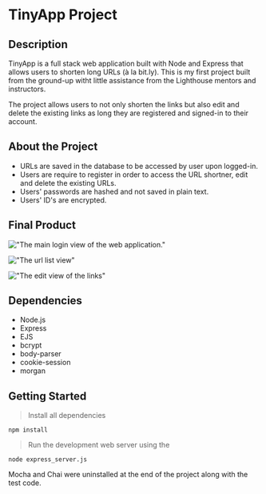 # TinyApp Project

## Description
TinyApp is a full stack web application built with Node and Express that allows users to shorten long URLs (à la bit.ly). This is my first project built from the ground-up witht little assistance from the Lighthouse mentors and instructors.

The project allows users to not only shorten the links but also edit and delete the existing links as long they are registered and signed-in to their account. 

## About the Project
* URLs are saved in the database to be accessed by user upon logged-in.
* Users are require to register in order to access the URL shortner, edit and delete the existing URLs.
* Users' passwords are hashed and not saved in plain text.
* Users' ID's are encrypted.


## Final Product

!["The main login view of the web application."](https://github.com/dreamb0yDani/tinyapp/blob/master/docs/login_view.png?raw=true)

!["The url list view"](https://github.com/dreamb0yDani/tinyapp/blob/master/docs/url_list_view.png?raw=true)

!["The edit view of the links"](https://github.com/dreamb0yDani/tinyapp/blob/master/docs/edit_view.png?raw=true)

## Dependencies

- Node.js
- Express
- EJS
- bcrypt
- body-parser
- cookie-session
- morgan

## Getting Started

>Install all dependencies 
```
npm install
```
>Run the development web server using the
```
node express_server.js
```
 Mocha and Chai were uninstalled at the end of the project along with the test code.

